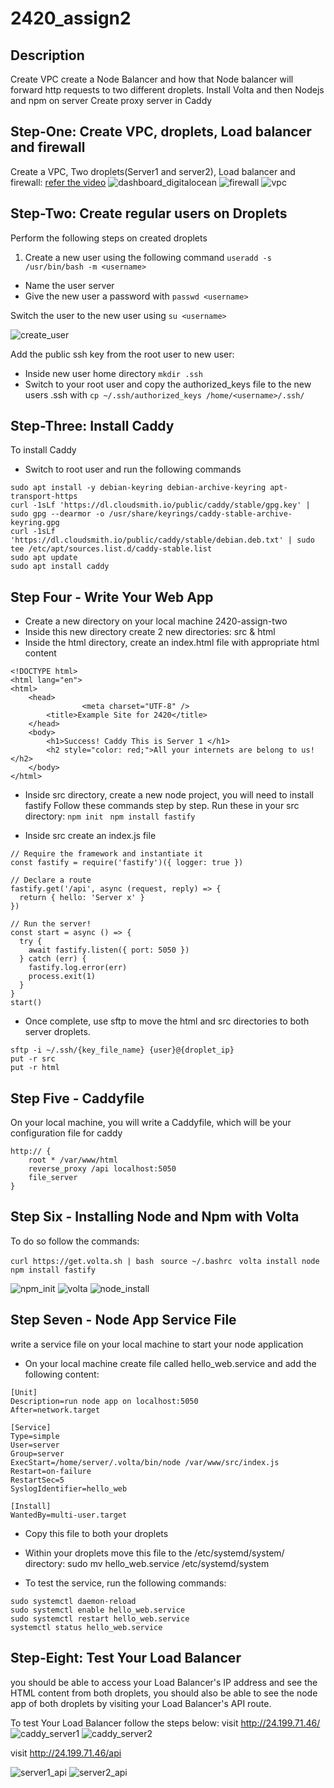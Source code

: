 # 2420_assign2
## Description
Create VPC
create a Node Balancer and how that Node balancer will forward http requests to two different droplets. 
Install Volta and then Nodejs and npm on server
Create proxy server in Caddy


## Step-One: Create VPC, droplets, Load balancer and firewall
Create a VPC, Two droplets(Server1 and server2), Load balancer and firewall: <a href="https://vimeo.com/775412708/4a219b37e7" target="_blank">refer the video</a>
![dashboard_digitalocean](https://user-images.githubusercontent.com/97915467/205424750-67d9911d-164b-49cf-a97b-3bcf4d726fa2.JPG)
![firewall](https://user-images.githubusercontent.com/97915467/205424751-1ff1937e-2403-4326-98d2-985b8ed9e244.JPG)
![vpc](https://user-images.githubusercontent.com/97915467/205424753-30916a88-7efb-4c1e-b656-d2ebe53bb677.JPG)



## Step-Two:  Create regular users on Droplets
 
 Perform the following steps on created droplets
1. Create a new user using the following command
```useradd -s /usr/bin/bash -m <username>```
* Name the user server
* Give the new user a password with ``` passwd <username> ```

Switch the user to the new user using  ``` su <username> ```

![create_user](https://user-images.githubusercontent.com/97915467/205424765-4ee12d4b-3796-4551-887d-77eca805f729.JPG)

Add the public ssh key from the root user to new user:
* Inside new user home directory ```mkdir .ssh```
* Switch to your root user and copy the authorized_keys file to the new users .ssh with
``` cp ~/.ssh/authorized_keys /home/<username>/.ssh/ ```



## Step-Three: Install Caddy
 To install Caddy 
* Switch to root user and run the following commands
``` 
sudo apt install -y debian-keyring debian-archive-keyring apt-transport-https
curl -1sLf 'https://dl.cloudsmith.io/public/caddy/stable/gpg.key' | sudo gpg --dearmor -o /usr/share/keyrings/caddy-stable-archive-keyring.gpg
curl -1sLf 'https://dl.cloudsmith.io/public/caddy/stable/debian.deb.txt' | sudo tee /etc/apt/sources.list.d/caddy-stable.list
sudo apt update
sudo apt install caddy
```


## Step Four - Write Your Web App
* Create a new directory on your local machine 2420-assign-two
* Inside this new directory create 2 new directories: src & html
* Inside the html directory, create an index.html file with appropriate html content
```
<!DOCTYPE html>
<html lang="en">
<html>
    <head>
                <meta charset="UTF-8" />
        <title>Example Site for 2420</title>
    </head>
    <body>
        <h1>Success! Caddy This is Server 1 </h1>
        <h2 style="color: red;">All your internets are belong to us!</h2>
    </body>
</html>
```

* Inside src directory, create a new node project, you will need to install fastify
Follow these commands step by step. Run these in your src directory:
``` npm init ```
```  npm install fastify ```


* Inside src create an index.js file
```
// Require the framework and instantiate it
const fastify = require('fastify')({ logger: true })

// Declare a route
fastify.get('/api', async (request, reply) => {
  return { hello: 'Server x' }
})

// Run the server!
const start = async () => {
  try {
    await fastify.listen({ port: 5050 })
  } catch (err) {
    fastify.log.error(err)
    process.exit(1)
  }
}
start()

```

* Once complete, use sftp to move the html and src directories to both server droplets.
```
sftp -i ~/.ssh/{key_file_name} {user}@{droplet_ip}
put -r src
put -r html
```
## Step Five - Caddyfile

On your local machine, you will write a Caddyfile, which will be your configuration file for caddy
```
http:// {
	root * /var/www/html
	reverse_proxy /api localhost:5050
	file_server
}

```



## Step Six - Installing Node and Npm with Volta

To do so follow the commands:

``` curl https://get.volta.sh | bash ```
```  source ~/.bashrc ```
```  volta install node ```
``` npm install fastify ```

![npm_init](https://user-images.githubusercontent.com/97915467/205424779-acf5392b-e40d-44a4-9679-b92584612e89.JPG)
![volta](https://user-images.githubusercontent.com/97915467/205424780-c76eefc6-8843-4701-9616-9fb374bb3811.JPG)
![node_install](https://user-images.githubusercontent.com/97915467/205424781-588986e7-7b68-4729-8f3b-710d91454ab8.JPG)

## Step Seven - Node App Service File
 write a service file on your local machine to start your node application
 * On your local machine create file called hello_web.service and add the following content:
 ```
 [Unit]
Description=run node app on localhost:5050
After=network.target

[Service]
Type=simple
User=server
Group=server
ExecStart=/home/server/.volta/bin/node /var/www/src/index.js
Restart=on-failure
RestartSec=5
SyslogIdentifier=hello_web

[Install]
WantedBy=multi-user.target
 
 ```
* Copy this file to both your droplets
* Within your droplets move this file to the /etc/systemd/system/ directory: sudo mv hello_web.service /etc/systemd/system


* To test the service, run the following commands:
```
sudo systemctl daemon-reload
sudo systemctl enable hello_web.service
sudo systemctl restart hello_web.service
systemctl status hello_web.service
```

## Step-Eight: Test Your Load Balancer
 you should be able to access your Load Balancer's IP address and see the HTML content from both droplets, you should also be able to see the node app of both droplets by visiting your Load Balancer's API route.
 
 To test Your Load Balancer follow the steps below:
 visit http://24.199.71.46/
 ![caddy_server1](https://user-images.githubusercontent.com/97915467/205424684-a65c345b-05f9-45c6-9393-1ceaa7b6d6f4.JPG)
![caddy_server2](https://user-images.githubusercontent.com/97915467/205424686-8f261280-e98d-467f-9508-83f02c9f711d.JPG)

 visit http://24.199.71.46/api
 
![server1_api](https://user-images.githubusercontent.com/97915467/205424733-d8e83f39-409b-4411-8b7d-4e5ce2c80cb5.JPG)
![server2_api](https://user-images.githubusercontent.com/97915467/205424735-6d290090-8836-4ace-8f11-f40e042ed849.JPG)

